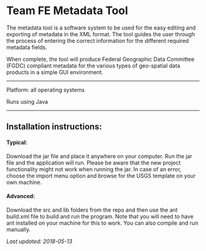 # Team FE Metadata Tool
The metadata tool is a software system to be used for the easy editing and exporting of metadata in the XML format.
The tool guides the user through the process of entering the correct information for the different required metadata fields.

When complete, the tool will produce Federal Geographic Data Committee (FGDC) compliant metadata for the various types of geo-spatial data products in a simple GUI environment.

---
Platform: all operating systems

Runs using Java

---

## Installation instructions:

#### Typical: 
Download the jar file and place it anywhere on your computer. Run the jar file and the application will run.
Please be aware that the new project functionality might not work when running the jar.
In case of an error, choose the import menu option and browse for the USGS template on your own machine.

#### Advanced:
Download the src and lib folders from the repo and then use the ant build.xml file to build and run the program.
Note that you will need to have ant installed on your machine for this to work.
You can also compile and run manually.

_Last updated: 2018-05-13_
